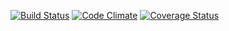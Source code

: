 [![Build Status](https://travis-ci.org/Keithbsmiley/asc_476.png?branch=master)](https://travis-ci.org/Keithbsmiley/asc_476)
[![Code Climate](https://codeclimate.com/github/Keithbsmiley/asc_476.png)](https://codeclimate.com/github/Keithbsmiley/asc_476)
[![Coverage Status](https://coveralls.io/repos/Keithbsmiley/asc_476/badge.png)](https://coveralls.io/r/Keithbsmiley/asc_476)

